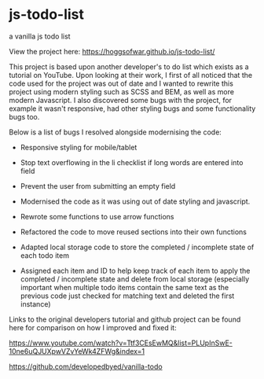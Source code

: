 # js-todo-list
a vanilla js todo list

View the project here: https://hoggsofwar.github.io/js-todo-list/

This project is based upon another developer's to do list which exists as a tutorial on YouTube. Upon looking at their work, I first of all noticed that the code used for the project was out of date and I wanted to rewrite this project using modern styling such as SCSS and BEM, as well as more modern Javascript. I also discovered some bugs with the project, for example it wasn't responsive, had other styling bugs and some functionality bugs too.

Below is a list of bugs I resolved alongside modernising the code:

- Responsive styling for mobile/tablet
- Stop text overflowing in the li checklist if long words are entered into field
- Prevent the user from submitting an empty field
- Modernised the code as it was using out of date styling and javascript.

- Rewrote some functions to use arrow functions
- Refactored the code to move reused sections into their own functions
- Adapted local storage code to store the completed / incomplete state of each todo item
- Assigned each item and ID to help keep track of each item to apply the completed / incomplete state and delete from local storage (especially important when multiple todo items contain the same text as the previous code just checked for matching text and deleted the first instance)

Links to the original developers tutorial and github project can be found here for comparison on how I improved and fixed it:

https://www.youtube.com/watch?v=Ttf3CEsEwMQ&list=PLUpInSwE-10ne6uQJUXpwVZvYeWk4ZFWg&index=1

https://github.com/developedbyed/vanilla-todo

